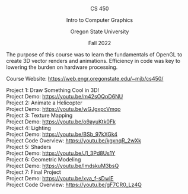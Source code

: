 <p align="center">CS 450</p>

<p align="center">Intro to Computer Graphics</p>

<p align="center">Oregon State University</p>

<p align="center">Fall 2022</p>

The purpose of this course was to learn the fundamentals of OpenGL to create 3D vector renders and animations. Efficiency in code was key to lowering the burden on hardware processing.<br />

Course Website: https://web.engr.oregonstate.edu/~mjb/cs450/<br />

Project 1: Draw Something Cool in 3D!<br />
  Project Demo: https://youtu.be/m42sOQpD6NU<br />
Project 2: Animate a Helicopter<br />
  Project Demo: https://youtu.be/wGJgxpcVmqo<br />
Project 3: Texture Mapping<br />
  Project Demo: https://youtu.be/o9ayuKtk0Fk<br />
Project 4: Lighting<br />
  Project Demo: https://youtu.be/BSb_97kXGk4<br />
  Project Code Overview: https://youtu.be/kgxnqR_2wXk<br />
Project 5: Shaders<br />
  Project Demo: https://youtu.be/J1_3Pd8Us1Y<br />
Project 6: Geometric Modeling<br />
  Project Demo: https://youtu.be/lmdskuM3bsQ<br />
Project 7: Final Project<br />
  Project Demo: https://youtu.be/xva_f-sDwlE<br />
  Project Code Overview: https://youtu.be/gF7CR0_Lz4Q<br />
